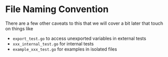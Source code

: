 # File Naming Convention

There are a few other caveats to this that we will cover a bit later that touch on things like
- `export_test.go` to access unexported variables in external tests
- `xxx_internal_test.go` for internal tests
- `example_xxx_test.go` for examples in isolated files 